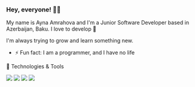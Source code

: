 ### Hey, everyone! 👋🏻

My name is Ayna Amrahova and I'm a Junior Software Developer based in Azerbaijan, Baku. I love to develop 💚

I'm always trying to grow and learn something new.



- ⚡ Fun fact: I am a programmer, and I have no life

 🔧 Technologies & Tools

![](https://img.shields.io/badge/Language-Java-informational?style=flat&logo=java&logoColor=white&color=2bbc8a)
![](https://img.shields.io/badge/Framework-Spring-informational?style=flat&logo=spring&logoColor=white&color=2bbc8a)
![](https://img.shields.io/badge/Database-MySQL-informational?style=flat&logo=mysql&logoColor=white&color=2bbc8a)
![](https://img.shields.io/badge/Editor-IntelliJ-informational?style=flat&logo=intellij&logoColor=white&color=2bbc8a)
